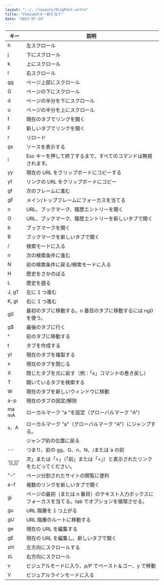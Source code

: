 ```yaml
---
layout: "../../layouts/BlogPost.astro"
title: "Vimiumのキー割り当て"
date: "2023-07-14"
---
```


| キー    | 説明                                                                                                    |
| ------- | ------------------------------------------------------------------------------------------------------- |
| h       | 左スクロール                                                                                            |
| j       | 下にスクロール                                                                                          |
| k       | 上にスクロール                                                                                          |
| l       | 右スクロール                                                                                            |
| gg      | ページ上部にスクロール                                                                                  |
| G       | ページの下にスクロール                                                                                  |
| d       | ページの半分を下にスクロール                                                                            |
| u       | ページの半分を上にスクロール                                                                            |
| f       | 現在のタブでリンクを開く                                                                                |
| F       | 新しいタブでリンクを開く                                                                                |
| r       | リロード                                                                                                |
| gs      | ソースを表示する                                                                                        |
| i       | Esc キーを押して終了するまで、すべてのコマンドは無視されます。                                          |
| yy      | 現在の URL をクリップボードにコピーする                                                                 |
| yf      | リンクの URL をクリップボードにコピー                                                                   |
| gf      | 次のフレームに進む                                                                                      |
| gF      | メイン/トップフレームにフォーカスを当てる                                                               |
| o       | URL、ブックマーク、履歴エントリーを開く                                                                 |
| O       | URL、ブックマーク、履歴エントリーを新しいタブで開く                                                     |
| b       | ブックマークを開く                                                                                      |
| B       | ブックマークを新しいタブで開く                                                                          |
| /       | 検索モードに入る                                                                                        |
| n       | 次の検索条件に進む                                                                                      |
| N       | 前の検索条件に戻る/検索モードに入る                                                                     |
| H       | 歴史をさかのぼる                                                                                        |
| L       | 歴史を遡る                                                                                              |
| J, gT   | 左に 1 つ進む                                                                                           |
| K, gt   | 右に 1 つ進む                                                                                           |
| g0      | 最初のタブに移動する。n 番目のタブに移動するには ng0 を使う。                                           |
| g$      | 最後のタブに行く                                                                                        |
| ^       | 前のタブに移動する                                                                                      |
| t       | タブを作成する                                                                                          |
| yt      | 現在のタブを複製する                                                                                    |
| x       | 現在のタブを閉じる                                                                                      |
| X       | 閉じたタブを元に戻す（例：「x」コマンドの巻き戻し）                                                     |
| T       | 開いているタブを検索する                                                                                |
| W       | 現在のタブを新しいウィンドウに移動                                                                      |
| a-p     | 現在のタブの固定/解除                                                                                   |
| ma mA   | ローカルマーク "a "を設定（グローバルマーク "A"）                                                       |
| `a, `A  | ローカルマーク "a"（グローバルマーク "A"）にジャンプする。                                              |
| ` `     | ジャンプ前の位置に戻る                                                                                  |
| --      | つまり、前の gg、G、n、N、/または`a の前                                                                |
| '[[,]]' | 次」または「>」（「前」または「<」）と表示されたリンクをたどってください。                              |
| "-"     | ページ分割されたサイトの閲覧に便利                                                                      |
| a-f     | 複数のリンクを新しいタブで開く                                                                          |
| gi      | ページの最初（または n 番目）のテキスト入力ボックスにフォーカスを当てる。tab でオプションを循環させる。 |
| gu      | URL 階層を 1 つ上がる                                                                                   |
| gU      | URL 階層のルートに移動する                                                                              |
| ge      | 現在の URL を編集する                                                                                   |
| gE      | 現在の URL を編集し、新しいタブで開く                                                                   |
| zH      | 左方向にスクロールする                                                                                  |
| zL      | 右方向にスクロール                                                                                      |
| v       | ビジュアルモードに入り、p/P でペースト＆ゴー、y で移動                                                  |
| V       | ビジュアルラインモードに入る                                                                            |
